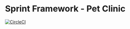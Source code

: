 # Sprint Framework - Pet Clinic

[![CircleCI](https://circleci.com/gh/ambroziepaval/sfg-pet-clinic.svg?style=svg)](https://circleci.com/gh/ambroziepaval/sfg-pet-clinic)
